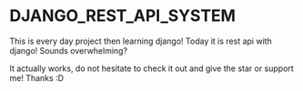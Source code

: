 # DJANGO_REST_API_SYSTEM
This is every day project then learning django!
Today it is rest api with django! Sounds overwhelming? 

It actually works, do not hesitate to check it out and give the star or support me! Thanks :D
